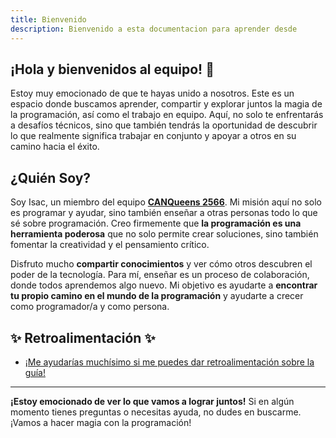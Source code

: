 ```yaml
---
title: Bienvenido
description: Bienvenido a esta documentacion para aprender desde
---
```


## ¡Hola y bienvenidos al equipo! 🎉

Estoy muy emocionado de que te hayas unido a nosotros. Este es un espacio donde buscamos aprender, compartir y explorar juntos la magia de la programación, así como el trabajo en equipo. Aquí, no solo te enfrentarás a desafíos técnicos, sino que también tendrás la oportunidad de descubrir lo que realmente significa trabajar en conjunto y apoyar a otros en su camino hacia el éxito.

## ¿Quién Soy?

Soy Isac, un miembro del equipo [**CANQueens 2566**](https://ftc-events.firstinspires.org/team/25668). Mi misión aquí no solo es programar y ayudar, sino también enseñar a otras personas todo lo que sé sobre programación. Creo firmemente que **la programación es una herramienta poderosa** que no solo permite crear soluciones, sino también fomentar la creatividad y el pensamiento crítico. 

Disfruto mucho **compartir conocimientos** y ver cómo otros descubren el poder de la tecnología. Para mí, enseñar es un proceso de colaboración, donde todos aprendemos algo nuevo. Mi objetivo es ayudarte a **encontrar tu propio camino en el mundo de la programación** y ayudarte a crecer como programador/a y como persona.

## ✨ Retroalimentación ✨

- [¡Me ayudarías muchísimo si me puedes dar retroalimentación sobre la guía!](https://forms.gle/VfcSU1oALGLoaUpYA)
---

**¡Estoy emocionado de ver lo que vamos a lograr juntos!** Si en algún momento tienes preguntas o necesitas ayuda, no dudes en buscarme. ¡Vamos a hacer magia con la programación! 